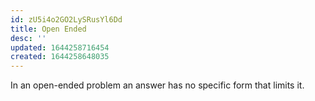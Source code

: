```yaml
---
id: zU5i4o2GO2LySRusYl6Dd
title: Open Ended
desc: ''
updated: 1644258716454
created: 1644258648035
---
```


In an open-ended problem an answer has no specific form that limits it.
